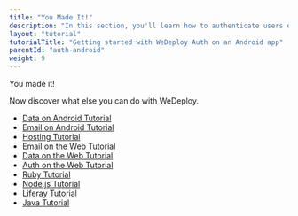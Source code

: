 ```yaml
---
title: "You Made It!"
description: "In this section, you'll learn how to authenticate users on an Android app using the WeDeploy API Client."
layout: "tutorial"
tutorialTitle: "Getting started with WeDeploy Auth on an Android app"
parentId: "auth-android"
weight: 9
---
```


<div class="notfound">
	<div class="notfound-icon">
		<span class="icon-16-thumb-up"></span>
	</div>
	<p class="notfound-text">You made it!</p>
	<p>Now discover what else you can do with WeDeploy.</p>
	<ul class="checklist">
		<li><a href="/tutorials/data-android/get-started.html">Data on Android Tutorial</a></li>
		<li><a href="/tutorials/email-android/get-started.html">Email on Android Tutorial</a></li>
		<li><a href="/tutorials/hosting/get-started.html">Hosting Tutorial</a></li>
		<li><a href="/tutorials/email-web/get-started.html">Email on the Web Tutorial</a></li>
		<li><a href="/tutorials/data-web/get-started.html">Data on the Web Tutorial</a></li>
		<li><a href="/tutorials/auth-web/get-started.html">Auth on the Web Tutorial</a></li>
		<li><a href="/tutorials/ruby/get-started.html">Ruby Tutorial</a></li>
		<li><a href="/tutorials/nodejs/get-started.html">Node.js Tutorial</a></li>
		<li><a href="/tutorials/liferay/get-started.html">Liferay Tutorial</a></li>
		<li><a href="/tutorials/java/get-started.html">Java Tutorial</a></li>
	</ul>
</div>
